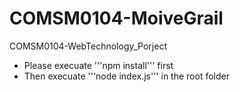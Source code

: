 # COMSM0104-MoiveGrail
COMSM0104-WebTechnology_Porject

- Please execuate '''npm install''' first
- Then execuate '''node index.js''' in the root folder